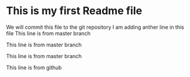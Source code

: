 # This is my first Readme file

We will commit this file to the git repository
I am adding anther line in this file
This line is from master branch

This line is from master branch

This line is from master branch

This line is from github
